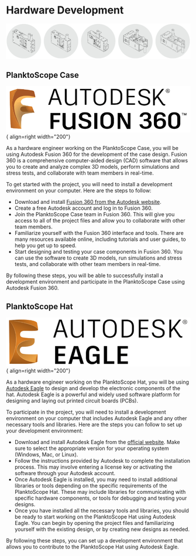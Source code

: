 # Hardware Development

![planktoscope_hero](../images/project_description/planktoscope_versions_01.png)

## PlanktoScope Case

![autodesk_fusion_360](../images/logos/autodesk_fusion_360.png){ align=right width="200"}

As a hardware engineer working on the PlanktoScope Case, you will be using Autodesk Fusion 360 for the development of the case design. Fusion 360 is a comprehensive computer-aided design (CAD) software that allows you to create and analyze complex 3D models, perform simulations and stress tests, and collaborate with team members in real-time.

To get started with the project, you will need to install a development environment on your computer. Here are the steps to follow:

* Download and install [Fusion 360 from the Autodesk website](https://www.autodesk.com/products/fusion-360/overview).
* Create a free Autodesk account and log in to Fusion 360.
* Join the PlanktoScope Case team in Fusion 360. This will give you access to all of the project files and allow you to collaborate with other team members.
* Familiarize yourself with the Fusion 360 interface and tools. There are many resources available online, including tutorials and user guides, to help you get up to speed.
* Start designing and testing your case components in Fusion 360. You can use the software to create 3D models, run simulations and stress tests, and collaborate with other team members in real-time.

By following these steps, you will be able to successfully install a development environment and participate in the PlanktoScope Case using Autodesk Fusion 360.

## PlanktoScope Hat

![autodesk_eagle](../images/logos/autodesk_eagle.png){ align=right width="200"}

As a hardware engineer working on the PlanktoScope Hat, you will be using [Autodesk Eagle](http://eagle.autodesk.com/) to design and develop the electronic components of the hat. Autodesk Eagle is a powerful and widely used software platform for designing and laying out printed circuit boards (PCBs).

To participate in the project, you will need to install a development environment on your computer that includes Autodesk Eagle and any other necessary tools and libraries. Here are the steps you can follow to set up your development environment:

* Download and install Autodesk Eagle from the [official website](http://eagle.autodesk.com/). Make sure to select the appropriate version for your operating system (Windows, Mac, or Linux).
* Follow the instructions provided by Autodesk to complete the installation process. This may involve entering a license key or activating the software through your Autodesk account.
* Once Autodesk Eagle is installed, you may need to install additional libraries or tools depending on the specific requirements of the PlanktoScope Hat. These may include libraries for communicating with specific hardware components, or tools for debugging and testing your designs.
* Once you have installed all the necessary tools and libraries, you should be ready to start working on the PlanktoScope Hat using Autodesk Eagle. You can begin by opening the project files and familiarizing yourself with the existing design, or by creating new designs as needed.

By following these steps, you can set up a development environment that allows you to contribute to the PlanktoScope Hat using Autodesk Eagle.
